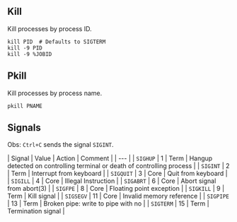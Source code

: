 ---
---

## Kill

Kill processes by process ID.

```shell
kill PID  # Defaults to SIGTERM
kill -9 PID
kill -9 %JOBID
```

## Pkill

Kill processes by process name.

```shell
pkill PNAME
```

## Signals

Obs: `Ctrl+C` sends the signal `SIGINT`.

| Signal | Value | Action | Comment |
| --- |
| `SIGHUP` | 1 | Term | Hangup detected on controlling terminal or death of controlling process |
| `SIGINT` | 2 | Term | Interrupt from keyboard |
| `SIGQUIT` | 3 | Core | Quit from keyboard |
| `SIGILL` | 4 | Core | Illegal Instruction |
| `SIGABRT` | 6 | Core | Abort signal from abort(3) |
| `SIGFPE` | 8 | Core | Floating point exception |
| `SIGKILL` | 9 | Term | Kill signal |
| `SIGSEGV` | 11 | Core | Invalid memory reference |
| `SIGPIPE` | 13 | Term | Broken pipe: write to pipe with no |
| `SIGTERM` | 15 | Term | Termination signal |
